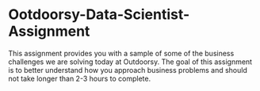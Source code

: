 # Ootdoorsy-Data-Scientist-Assignment
This assignment provides you with a sample of some of the business challenges we are solving today at Outdoorsy. The goal of this assignment is to better understand how you approach business problems and should not take longer than 2-3 hours to complete.

